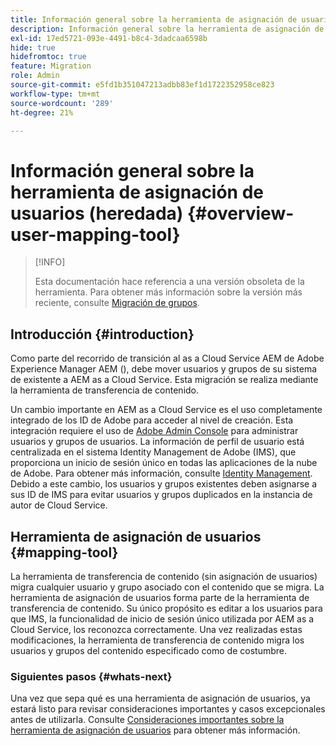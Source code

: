 ```yaml
---
title: Información general sobre la herramienta de asignación de usuarios (heredada)
description: Información general sobre la herramienta de asignación de usuarios (heredada)
exl-id: 17ed5721-093e-4491-b8c4-3dadcaa6598b
hide: true
hidefromtoc: true
feature: Migration
role: Admin
source-git-commit: e5fd1b351047213adbb83ef1d1722352958ce823
workflow-type: tm+mt
source-wordcount: '289'
ht-degree: 21%

---
```



# Información general sobre la herramienta de asignación de usuarios (heredada) {#overview-user-mapping-tool}

>[!INFO]
>
>Esta documentación hace referencia a una versión obsoleta de la herramienta. Para obtener más información sobre la versión más reciente, consulte [Migración de grupos](/help/journey-migration/content-transfer-tool/using-content-transfer-tool/group-migration.md).

<!-- Alexandru: drafting this for now

NOTE: "LEGACY" for user mapping includes everything before (that is, not including) 2.0.16 of CTT.

>[!CONTEXTUALHELP]
>id="aemcloud_ctt_usermapping"
>title="User Mapping Tool"
>abstract="The Content Transfer Tool helps you move users and groups from your existing AEM system to AEM as a Cloud Service. Existing users and groups need to be mapped to their IMS IDs to avoid duplicate users and groups on the Cloud Service author instance."
>additional-url="https://experienceleague.adobe.com/docs/experience-manager-cloud-service/moving/cloud-migration/content-transfer-tool/using-user-mapping-tool.html#important-considerations" text="Important Considerations for using User Mapping Tool"
>additional-url="https://experienceleague.adobe.com/docs/experience-manager-cloud-service/moving/cloud-migration/content-transfer-tool/using-user-mapping-tool.html#using-user-mapping-tool" text="Using User Mapping Tool"

-->

## Introducción {#introduction}

Como parte del recorrido de transición al as a Cloud Service AEM de Adobe Experience Manager AEM (), debe mover usuarios y grupos de su sistema de existente a AEM as a Cloud Service. Esta migración se realiza mediante la herramienta de transferencia de contenido.

Un cambio importante en AEM as a Cloud Service es el uso completamente integrado de los ID de Adobe para acceder al nivel de creación. Esta integración requiere el uso de [Adobe Admin Console](https://helpx.adobe.com/es/enterprise/using/admin-console.html) para administrar usuarios y grupos de usuarios. La información de perfil de usuario está centralizada en el sistema Identity Management de Adobe (IMS), que proporciona un inicio de sesión único en todas las aplicaciones de la nube de Adobe. Para obtener más información, consulte [Identity Management](https://experienceleague.adobe.com/docs/experience-manager-cloud-service/content/overview/what-is-new-and-different.html#identity-management). Debido a este cambio, los usuarios y grupos existentes deben asignarse a sus ID de IMS para evitar usuarios y grupos duplicados en la instancia de autor de Cloud Service.

## Herramienta de asignación de usuarios {#mapping-tool}

La herramienta de transferencia de contenido (sin asignación de usuarios) migra cualquier usuario y grupo asociado con el contenido que se migra. La herramienta de asignación de usuarios forma parte de la herramienta de transferencia de contenido. Su único propósito es editar a los usuarios para que IMS, la funcionalidad de inicio de sesión único utilizada por AEM as a Cloud Service, los reconozca correctamente. Una vez realizadas estas modificaciones, la herramienta de transferencia de contenido migra los usuarios y grupos del contenido especificado como de costumbre.

### Siguientes pasos {#whats-next}

Una vez que sepa qué es una herramienta de asignación de usuarios, ya estará listo para revisar consideraciones importantes y casos excepcionales antes de utilizarla. Consulte [Consideraciones importantes sobre la herramienta de asignación de usuarios](/help/journey-migration/content-transfer-tool/user-mapping-tool-legacy/considerations-user-mapping-tool-legacy.md) para obtener más información.
